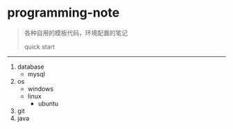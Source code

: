 # programming-note

> 各种自用的模板代码，环境配置的笔记
>
> quick start

---

1. database
   - mysql
2. os
   + windows
   + linux
     + ubuntu
3. git
4. java















